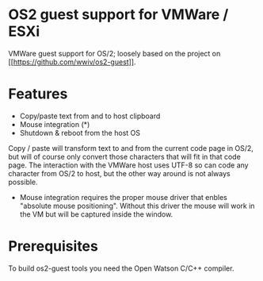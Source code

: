 # OS2 guest support for VMWare / ESXi

VMWare guest support for OS/2; loosely based on the project on [[https://github.com/wwiv/os2-guest]].

# Features

- Copy/paste text from and to host clipboard
- Mouse integration (*)
- Shutdown & reboot from the host OS

Copy / paste will transform text to and from the current code page in OS/2, but 
will of course only convert those characters that will fit in that code page. The 
interaction with the VMWare host uses UTF-8 so can code any character from OS/2 to host,
but the other way around is not always possible.
 
* Mouse integration requires the proper mouse driver that enbles "absolute mouse positioning". 
Without this driver the mouse will work in the VM but will be captured inside the window. 

# Prerequisites

To build os2-guest tools you need the Open Watson C/C++ compiler.


